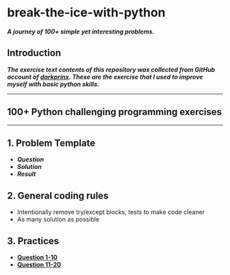 # break-the-ice-with-python

***A journey of 100+ simple yet interesting problems.***

## Introduction

***The exercise text contents of this repository was collected from GitHub account of [darkprinx](https://github.com/darkprinx/break-the-ice-with-python). These are the exercise that I used to improve myself with basic python skills.***

---

## 100+ Python challenging programming exercises

---

## 1. Problem Template

* ***Question***
* ***Solution***
* ***Result***
  
## 2. General coding rules

* Intentionally remove try/except blocks, tests to make code cleaner
* As many solution as possible
  
## 3. Practices

* **[Question 1-10](https://github.com/polo871209/break-the-ice-with-python/blob/main/md/Question%201-10.md "Question 1-10")**
* **[Question 11-20](https://github.com/polo871209/break-the-ice-with-python/blob/main/md/Question%211-20.md "Question 11-20")**
